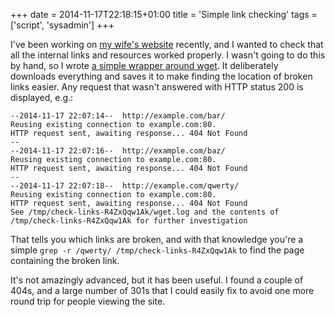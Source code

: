 +++
date = 2014-11-17T22:18:15+01:00
title = 'Simple link checking'
tags = ['script', 'sysadmin']
+++

I've been working on [my wife's website](http://www.arianetobin.ie/) recently,
and I wanted to check that all the internal links and resources worked properly.
I wasn't going to do this by hand, so I wrote [a simple wrapper around
wget](https://github.com/tobinjt/bin/blob/master/check-links).  It deliberately
downloads everything and saves it to make finding the location of broken links
easier.  Any request that wasn't answered with HTTP status 200 is displayed,
e.g.:

    --2014-11-17 22:07:14--  http://example.com/bar/
    Reusing existing connection to example.com:80.
    HTTP request sent, awaiting response... 404 Not Found
    --
    --2014-11-17 22:07:16--  http://example.com/baz/
    Reusing existing connection to example.com:80.
    HTTP request sent, awaiting response... 404 Not Found
    --
    --2014-11-17 22:07:18--  http://example.com/qwerty/
    Reusing existing connection to example.com:80.
    HTTP request sent, awaiting response... 404 Not Found
    See /tmp/check-links-R4ZxQqw1Ak/wget.log and the contents of /tmp/check-links-R4ZxQqw1Ak for further investigation

That tells you which links are broken, and with that knowledge you're a simple
`grep -r /qwerty/ /tmp/check-links-R4ZxQqw1Ak` to find the page containing the
broken link.

It's not amazingly advanced, but it has been useful.  I found a couple of 404s,
and a large number of 301s that I could easily fix to avoid one more round trip
for people viewing the site.
